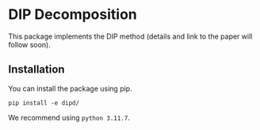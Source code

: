 # DIP Decomposition

This package implements the DIP method (details and link to the paper will follow soon).

## Installation

You can install the package using pip. 

```
pip install -e dipd/
```

We recommend using `python 3.11.7`.

